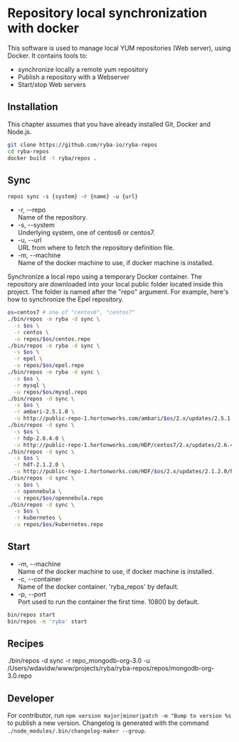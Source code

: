 
# Repository local synchronization with docker

This software is used to manage local YUM repositories (Web server), using
Docker. It contains tools to:   

*   synchronize locally a remote yum repository
*   Publish a repository with a Webserver
*   Start/stop Web servers

## Installation

This chapter assumes that you have already installed Git, Docker and Node.js.

```bash
git clone https://github.com/ryba-io/ryba-repos
cd ryba-repos
docker build -t ryba/repos .
```

## Sync

`repos sync -s {system} -r {name} -u {url}`

*   -r, --repo   
    Name of the repository.   
*   -s, --system   
    Underlying system, one of centos6 or centos7.   
*   -u, --url   
    URL from where to fetch the repository definition file.   
*   -m, --machine   
    Name of the docker machine to use, if docker machine is installed.

Synchronize a local repo using a temporary Docker container. The repository are
downloaded into your local public folder located inside this project. The
folder is named after the "repo" argument. For example, here's how to
synchronize the Epel repository.

```bash
os=centos7 # one of "centos6", "centos7"
./bin/repos -m ryba -d sync \
  -s $os \
  -r centos \
  -u repos/$os/centos.repo
./bin/repos -m ryba -d sync \
  -s $os \
  -r epel \
  -u repos/$os/epel.repo
./bin/repos -m ryba -d sync \
  -s $os \
  -r mysql \
  -u repos/$os/mysql.repo
./bin/repos -d sync \
  -s $os \
  -r ambari-2.5.1.0 \
  -u http://public-repo-1.hortonworks.com/ambari/$os/2.x/updates/2.5.1.0/ambari.repo
./bin/repos -d sync \
  -s $os \
  -r hdp-2.6.4.0 \
  -u http://public-repo-1.hortonworks.com/HDP/centos7/2.x/updates/2.6.4.0/hdp.repo
./bin/repos -d sync \
  -s $os \
  -r hdf-2.1.2.0 \
  -u http://public-repo-1.hortonworks.com/HDF/$os/2.x/updates/2.1.2.0/hdf.repo
./bin/repos -d sync \
  -s $os \
  -r opennebula \
  -u repos/$os/opennebula.repo
./bin/repos -d sync \
  -s $os \
  -r kubernetes \
  -u repos/$os/kubernetes.repo
```

## Start

*   -m, --machine   
    Name of the docker machine to use, if docker machine is installed.
*   -c, --container   
    Name of the docker container. 'ryba_repos' by default.
*   -p, --port   
    Port used to run the container the first time. 10800 by default.

```bash
bin/repos start
bin/repos -m 'ryba' start
```

## Recipes

./bin/repos -d sync -r repo_mongodb-org-3.0 -u /Users/wdavidw/www/projects/ryba/ryba-repos/repos/mongodb-org-3.0.repo

## Developer

For contributor, run `npm version major|minor|patch -m "Bump to version %s` to publish a new version. Changelog is generated with the command `./node_modules/.bin/changelog-maker --group`.
